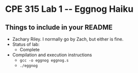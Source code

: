 # CPE 315 Lab 1 -- Eggnog Haiku

## Things to include in your README

* Zachary Riley. I normally go by Zach, but either is fine.
* Status of lab:
  * Complete
* Compilation and execution instructions
  * `gcc -o eggnog eggnog.s`
  * `./eggnog`
